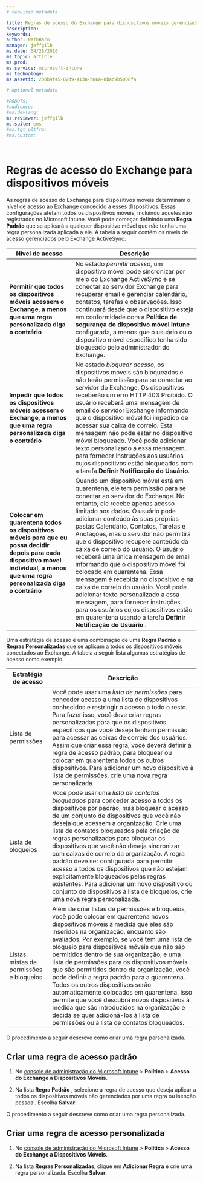 ```yaml
---
# required metadata

title: Regras de acesso do Exchange para dispositivos móveis gerenciados pelo Microsoft Intune | Microsoft Intune
description:
keywords:
author: NathBarn
manager: jeffgilb
ms.date: 04/28/2016
ms.topic: article
ms.prod:
ms.service: microsoft-intune
ms.technology:
ms.assetid: 208b9f45-02d9-413a-b86a-8bad9b5008fa

# optional metadata

#ROBOTS:
#audience:
#ms.devlang:
ms.reviewer: jeffgilb
ms.suite: ems
#ms.tgt_pltfrm:
#ms.custom:

---
```


# Regras de acesso do Exchange para dispositivos móveis
As regras de acesso do Exchange para dispositivos móveis determinam o nível de acesso ao Exchange concedido a esses dispositivos. Essas configurações afetam todos os dispositivos móveis, incluindo aqueles não registrados no Microsoft Intune. Você pode começar definindo uma **Regra Padrão** que se aplicará a qualquer dispositivo móvel que não tenha uma regra personalizada aplicada a ele. A tabela a seguir contém os níveis de acesso gerenciados pelo Exchange ActiveSync:

|Nível de acesso|Descrição|
|----------------|---------------|
|**Permitir que todos os dispositivos móveis acessem o Exchange, a menos que uma regra personalizada diga o contrário**|No estado *permitir acesso*, um dispositivo móvel pode sincronizar por meio do Exchange ActiveSync e se conectar ao servidor Exchange para recuperar email e gerenciar calendário, contatos, tarefas e observações. Isso continuará desde que o dispositivo esteja em conformidade com a **Política de segurança do dispositivo móvel Intune** configurada, a menos que o usuário ou o dispositivo móvel específico tenha sido bloqueado pelo administrador do Exchange.|
|**Impedir que todos os dispositivos móveis acessem o Exchange, a menos que uma regra personalizada diga o contrário**|No estado *bloquear acesso*, os dispositivos móveis são bloqueados e não terão permissão para se conectar ao servidor do Exchange. Os dispositivos receberão um erro HTTP 403 Proibido. O usuário receberá uma mensagem de email do servidor Exchange informando que o dispositivo móvel foi impedido de acessar sua caixa de correio. Esta mensagem não pode estar no dispositivo móvel bloqueado. Você pode adicionar texto personalizado a essa mensagem, para fornecer instruções aos usuários cujos dispositivos estão bloqueados com a tarefa **Definir Notificação do Usuário**.|
|**Colocar em quarentena todos os dispositivos móveis para que eu possa decidir depois para cada dispositivo móvel individual, a menos que uma regra personalizada diga o contrário**|Quando um dispositivo móvel está em quarentena, ele tem permissão para se conectar ao servidor do Exchange. No entanto, ele recebe apenas acesso limitado aos dados. O usuário pode adicionar conteúdo às suas próprias pastas Calendário, Contatos, Tarefas e Anotações, mas o servidor não permitirá que o dispositivo recupere conteúdo da caixa de correio do usuário. O usuário receberá uma única mensagem de email informando que o dispositivo móvel foi colocado em quarentena. Essa mensagem é recebida no dispositivo e na caixa de correio do usuário. Você pode adicionar texto personalizado a essa mensagem, para fornecer instruções para os usuários cujos dispositivos estão em quarentena usando a tarefa **Definir Notificação do Usuário** .|

Uma estratégia de acesso é uma combinação de uma **Regra Padrão** e **Regras Personalizadas** que se aplicam a todos os dispositivos móveis conectados ao Exchange. A tabela a seguir lista algumas estratégias de acesso como exemplo.

|Estratégia de acesso|Descrição|
|-------------------|---------------|
|Lista de permissões|Você pode usar uma *lista de permissões* para conceder acesso a uma lista de dispositivos conhecidos e restringir o acesso a todo o resto. Para fazer isso, você deve criar regras personalizadas para que os dispositivos específicos que você deseja tenham permissão para acessar as caixas de correio dos usuários. Assim que criar essa regra, você deverá definir a regra de acesso padrão, para bloquear ou colocar em quarentena todos os outros dispositivos. Para adicionar um novo dispositivo à lista de permissões, crie uma nova regra personalizada|
|Lista de bloqueios|Você pode usar uma *lista de contatos bloqueados* para conceder acesso a todos os dispositivos por padrão, mas bloquear o acesso de um conjunto de dispositivos que você não deseja que acessem a organização. Crie uma lista de contatos bloqueados pela criação de regras personalizadas para bloquear os dispositivos que você não deseja sincronizar com caixas de correio da organização. A regra padrão deve ser configurada para permitir acesso a todos os dispositivos que não estejam explicitamente bloqueados pelas regras existentes. Para adicionar um novo dispositivo ou conjunto de dispositivos à lista de bloqueios, crie uma nova regra personalizada.|
|Listas mistas de permissões e bloqueios|Além de criar listas de permissões e bloqueios, você pode colocar em quarentena novos dispositivos móveis à medida que eles são inseridos na organização, enquanto são avaliados. Por exemplo, se você tem uma lista de bloqueio para dispositivos móveis que não são permitidos dentro de sua organização, e uma lista de permissões para os dispositivos móveis que são permitidos dentro da organização, você pode definir a regra padrão para a quarentena. Todos os outros dispositivos serão automaticamente colocados em quarentena. Isso permite que você descubra novos dispositivos à medida que são introduzidos na organização e decida se quer adicioná-los à lista de permissões ou à lista de contatos bloqueados.|
O procedimento a seguir descreve como criar uma regra personalizada.

## Criar uma regra de acesso padrão

1.  No [console de administração do Microsoft Intune](http://manage.microsoft.com) &gt; **Política** &gt; **Acesso do Exchange a Dispositivos Móveis**.

2.  Na lista **Regra Padrão** , selecione a regra de acesso que deseja aplicar a todos os dispositivos móveis não gerenciados por uma regra ou isenção pessoal. Escolha **Salvar**.

O procedimento a seguir descreve como criar uma regra personalizada.

## Criar uma regra de acesso personalizada

1. No [console de administração do Microsoft Intune](http://manage.microsoft.com) &gt; **Política** &gt; **Acesso do Exchange a Dispositivos Móveis**.

2.  Na lista **Regras Personalizadas**, clique em **Adicionar Regra** e crie uma regra personalizada. Escolha **Salvar**.


<!--HONumber=May16_HO1-->



